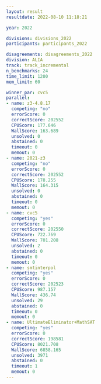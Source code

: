 ```yaml
---
layout: result
resultdate: 2022-08-10 11:18:21

year: 2022

divisions: divisions_2022
participants: participants_2022

disagreements: disagreements_2022
division: ALIA
track: track_incremental
n_benchmarks: 24
time_limit: 1200
mem_limit: 60

winner_par: cvc5
parallel:
- name: z3-4.8.17
  competing: "no"
  errorScore: 0
  correctScore: 202552
  CPUScore: 177.646
  WallScore: 163.689
  unsolved: 0
  abstained: 0
  timeout: 0
  memout: 0
- name: 2021-z3
  competing: "no"
  errorScore: 0
  correctScore: 202552
  CPUScore: 178.255
  WallScore: 164.315
  unsolved: 0
  abstained: 0
  timeout: 0
  memout: 0
- name: cvc5
  competing: "yes"
  errorScore: 0
  correctScore: 202550
  CPUScore: 722.769
  WallScore: 701.208
  unsolved: 2
  abstained: 0
  timeout: 0
  memout: 0
- name: smtinterpol
  competing: "yes"
  errorScore: 0
  correctScore: 202523
  CPUScore: 987.157
  WallScore: 436.74
  unsolved: 29
  abstained: 0
  timeout: 0
  memout: 0
- name: UltimateEliminator+MathSAT
  competing: "yes"
  errorScore: 0
  correctScore: 198581
  CPUScore: 8021.708
  WallScore: 6858.165
  unsolved: 3971
  abstained: 0
  timeout: 1
  memout: 0
---
```

